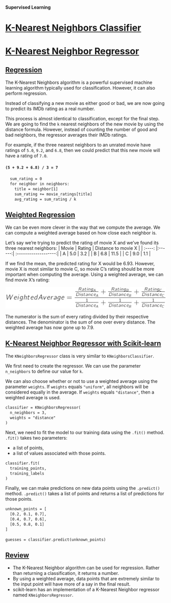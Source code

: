 ####  Supervised Learning

# [K-Nearest Neighbors Classifier](https://github.com/lendoo73/Challenge-Project-of-CodeCademy/tree/master/python/Learn_the_Basics_of_Machine_Learning/Classification_K_Nearest_Neighbors/K_Nearest_Neighbors)

# [K-Nearest Neighbor Regressor](https://www.codecademy.com/paths/machine-learning/tracks/introduction-to-supervised-learning-skill-path/modules/k-nearest-neighbors-skill-path/lessons/ml-knn-regression/exercises/regression)

## [Regression](https://www.codecademy.com/paths/machine-learning/tracks/introduction-to-supervised-learning-skill-path/modules/k-nearest-neighbors-skill-path/lessons/ml-knn-regression/exercises/regression)

The K-Nearest Neighbors algorithm is a powerful supervised machine learning algorithm typically used for classification. 
However, it can also perform regression.

Instead of classifying a new movie as either good or bad, we are now going to predict its IMDb rating as a real number.

This process is almost identical to classification, except for the final step. 
We are going to find the `k` nearest neighbors of the new movie by using the distance formula. 
However, instead of counting the number of good and bad neighbors, the regressor averages their IMDb ratings.

For example, if the three nearest neighbors to an unrated movie have ratings of `5.0`, `9.2`, and `6.8`, then we could predict that this new movie will have a rating of `7.0`.
#### `(5 + 9.2 + 6.8) / 3 = 7`
```
  sum_rating = 0
  for neighbor in neighbors:
    title = neighbor[1]
    sum_rating += movie_ratings[title]
    avg_rating = sum_rating / k
```

## [Weighted Regression](https://www.codecademy.com/paths/machine-learning/tracks/introduction-to-supervised-learning-skill-path/modules/k-nearest-neighbors-skill-path/lessons/ml-knn-regression/exercises/weighted-regression)

We can be even more clever in the way that we compute the average.
We can compute a weighted average based on how close each neighbor is.

Let’s say we’re trying to predict the rating of movie X and we’ve found its three nearest neighbors:
| Movie | Rating | Distance to movie X |
| :----:  |:------:| :-------------------:|
| A     | 5.0    | 3.2                 |
| B     | 6.8    | 11.5                |
| C     | 9.0    | 1.1                 |

If we find the mean, the predicted rating for X would be 6.93.
However, movie X is most similar to movie C, so movie C’s rating should be more important when computing the average.
Using a weighted average, we can find movie X’s rating:  

![weighted average](images/weighted_averages.jpg)  

The numerator is the sum of every rating divided by their respective distances.
The denominator is the sum of one over every distance.
The weighted average has now gone up to 7.9.

## [K-Nearest Neighbor Regressor with Scikit-learn](https://www.codecademy.com/paths/machine-learning/tracks/introduction-to-supervised-learning-skill-path/modules/k-nearest-neighbors-skill-path/lessons/ml-knn-regression/exercises/sklearn-regression)

The `KNeighborsRegressor` class is very similar to `KNeighborsClassifier`.

We first need to create the regressor. We can use the parameter `n_neighbors` to define our value for `k`.

We can also choose whether or not to use a weighted average using the parameter `weights`. 
If `weights` equals `"uniform"`, all neighbors will be considered equally in the average. 
If `weights` equals `"distance"`, then a weighted average is used.
```
classifier = KNeighborsRegressor(
  n_neighbors = 3, 
  weights = "distance"
)
```
Next, we need to fit the model to our training data using the `.fit()` method. 
`.fit()` takes two parameters:
* a list of points, 
* a list of values associated with those points.
```
classifier.fit(
  training_points, 
  training_labels
)
```
Finally, we can make predictions on new data points using the `.predict()` method. 
`.predict()` takes a list of points and returns a list of predictions for those points.
```
unknown_points = [
  [0.2, 0.1, 0.7],
  [0.4, 0.7, 0.6],
  [0.5, 0.8, 0.1]
]
 
guesses = classifier.predict(unknown_points)
```

## [Review](https://www.codecademy.com/paths/machine-learning/tracks/introduction-to-supervised-learning-skill-path/modules/k-nearest-neighbors-skill-path/lessons/ml-knn-regression/exercises/review)

* The K-Nearest Neighbor algorithm can be used for regression. Rather than returning a classification, it returns a number.
* By using a weighted average, data points that are extremely similar to the input point will have more of a say in the final result.
* scikit-learn has an implementation of a K-Nearest Neighbor regressor named `KNeighborsRegressor`.
